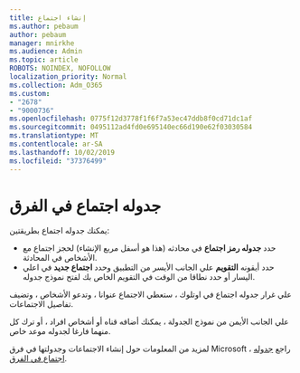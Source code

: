 ```yaml
---
title: إنشاء اجتماع
ms.author: pebaum
author: pebaum
manager: mnirkhe
ms.audience: Admin
ms.topic: article
ROBOTS: NOINDEX, NOFOLLOW
localization_priority: Normal
ms.collection: Adm_O365
ms.custom:
- "2678"
- "9000736"
ms.openlocfilehash: 0775f12d3778f1f6f7a53ec47ddb8f0cd71dc1af
ms.sourcegitcommit: 0495112ad4fd0e695140ec66d190e62f03030584
ms.translationtype: MT
ms.contentlocale: ar-SA
ms.lasthandoff: 10/02/2019
ms.locfileid: "37376499"
---
```

# <a name="schedule-a-meeting-in-teams"></a>جدوله اجتماع في الفرق

يمكنك جدوله اجتماع بطريقتين: 

- حدد **جدوله رمز اجتماع** في محادثه (هذا هو أسفل مربع الإنشاء) لحجز اجتماع مع الأشخاص في المحادثة.
- حدد أيقونه **التقويم** علي الجانب الأيسر من التطبيق وحدد **اجتماع جديد** في اعلي اليسار أو حدد نطاقا من الوقت في التقويم الخاص بك لفتح نموذج جدوله.

علي غرار جدوله اجتماع في اوتلوك ، ستعطي الاجتماع عنوانا ، وتدعو الأشخاص ، وتضيف تفاصيل الاجتماعات.

علي الجانب الأيمن من نموذج الجدولة ، يمكنك أضافه قناه أو أشخاص افراد ، أو ترك كل منهما فارغا لجدوله موعد خاص.

لمزيد من المعلومات حول إنشاء الاجتماعات وجدولتها في فرق Microsoft ، راجع [جدوله اجتماع في الفرق](https://support.office.com/article/Schedule-a-meeting-in-Teams-943507a9-8583-4c58-b5d2-8ec8265e04e5).